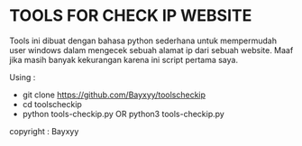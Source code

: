 # TOOLS FOR CHECK IP WEBSITE
Tools ini dibuat dengan bahasa python sederhana untuk mempermudah user windows dalam mengecek sebuah alamat ip dari sebuah website.
Maaf jika masih banyak kekurangan karena ini script pertama saya.

Using : 
- git clone https://github.com/Bayxyy/toolscheckip
- cd toolscheckip
- python tools-checkip.py OR python3 tools-checkip.py

copyright : Bayxyy
